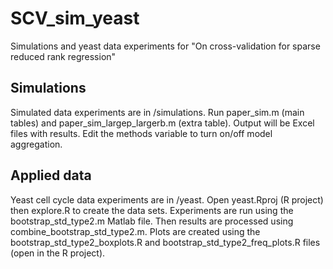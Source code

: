 # SCV_sim_yeast
Simulations and yeast data experiments for "On cross-validation for sparse reduced rank regression"

## Simulations
Simulated data experiments are in /simulations. Run paper_sim.m (main tables) and paper_sim_largep_largerb.m (extra table). Output will be Excel files with results. Edit the methods variable to turn on/off model aggregation.

## Applied data
Yeast cell cycle data experiments are in /yeast. Open yeast.Rproj (R project) then explore.R to create the data sets. Experiments are run using the bootstrap_std_type2.m Matlab file. Then results are processed using combine_bootstrap_std_type2.m. Plots are created using the bootstrap_std_type2_boxplots.R and bootstrap_std_type2_freq_plots.R files (open in the R project).
